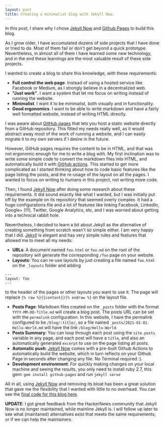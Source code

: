 ```yaml
---
layout: post
title: Creating a minimalist blog with Jekyll Now.
---
```


In this post, I share why I chose [Jekyll Now](https://github.com/barryclark/jekyll-now) and [Github Pages](https://pages.github.com/) to build this blog.

As I grow older, I have accumulated dozens of side projects that I have done or tried to do. Most of them fail or don't get beyond a quick prototype. Nevertheless, in almost all of them I have learned some new technology, and in the end these learnings are the most valuable result of these side projects.

I wanted to create a blog to share this knowledge, with these requirements:
- **Full control the web page**. Instead of using a hosted service like Facebook or Medium, as I strongly believe in a decentralized web.
- **"Just work"**. I want a system that let me focus on writing instead of running the website.
- **Minimalist**. I want it to be minimalist, both visually and in functionality.
- **Good ergonomics**. I want to be able to write markdown and have a fairly well formatted website, instead of writing HTML directly.

I was aware about [GitHub pages](https://pages.github.com/) that lets you host a static website directly from a GitHub repository. This fitted my needs really well, as it would abstract away most of the work of running a website, and I can easily migrate it to my own servers if I desire in the future.

However, GitHub pages requires the content to be in HTML, and that was not ergonomic enough for me to write a blog with. My first inclination was to write some simple code to convert the markdown files into HTML, and automatically build it with [GitHub actions](https://github.com/features/actions). This started to get more complicated as I started thinking about how to code basic features like the page listing the posts, and the re-usage of the layout on all the pages. I wanted to focus on writing to humans in this project, not writing more code. 

Then, I found [Jekyll Now](https://github.com/barryclark/jekyll-now) after doing some research about these requirements. It did sound exactly like what I wanted, but I was initially put off by the example on its repository that seemed overly complex. It had a huge configurations file and a lot of features like linking Facebook, LinkedIn, Google+ (!!!), Twitter, Google Analytics, etc, and I was worried about getting into a technical rabbit hole. 

Nevertheless, I decided to learn a bit about Jekyll as the alternative of creating something from scratch wasn't so simple either. I am very happy that I did. [Jekyll](https://jekyllrb.com/) is elegant and has very simple rules and features that allowed me to meet all my needs:
- **URLs**: A document named `foo.html` or `foo.md` on the root of the repository will generate the corresponding `/foo` page on your website.
- **Layouts**: You can re-use layouts by just creating a file named `foo.html` on the `_layouts` folder and adding
```
---
layout: foo
---
```
to the header of the pages or other layouts you want to use it. The page will replace `{% raw %}{{content}}{% endraw %}` on the layout file.
- **Posts Page**: Markdown files created on the `_posts` folder with the format `YYYY-MM-DD-Title.md` will create a blog post. The posts URL can be set with the `permalink` configuration. In this website, I have the permalink configured to be `/blog/:title/`, so a file named `_posts/2021-01-01-Hello-World.md` will have the link `/blog/Hello-World`.
- **Posts Summary**: You can loop through each post using the `site.posts` variable in any page, and each post will have a `title`, and also an automatically generated `excerpt` to use on the page listing all posts.
- **Automatic push**: [Jekyll Now](https://github.com/barryclark/jekyll-now) comes with a pre-built Github Actions to automatically build the website, which in turn reflects on your Github Page in seconds after changing any file. No Terminal required :).
- **Development environment**: For quickly making changes on your local machine and seeing the results, you only need to install ruby 2.7, this gem: `gem install github-pages` and run `jekyll serve`

All in all, using [Jekyll Now](https://github.com/barryclark/jekyll-now) and removing its bloat has been a great solution that gave me the flexibility that I wanted with little to no overhead.  You can see the [final code for this blog here](https://github.com/vdfdev/vdf.dev).

**UPDATE**: I got great feedback from the HackerNews community that Jekyll Now is no longer maintained, while mainline Jekyll is. I will follow up later to see what (maintaned) alternatives exist that meets the same requirements, or if we can help the maintainers.
